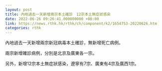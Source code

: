 ```yaml
---
layout: post
title: 內地過去一天新增兩宗本土確診　12宗本土無症狀感染
date: 2022-06-26 09:26:41.000000000 +08:00
link: https://news.rthk.hk/rthk/ch/component/k2/1654753-20220626.htm
categories: rthk
---
```


內地過去一天新增兩宗新冠病毒本土確診，無新增死亡病例。

兩宗新增確診病例，分別是北京及廣東各一宗。

另外，新增12宗本土無症狀感染，遼寧有7宗、廣東有4宗及廣西1宗。
